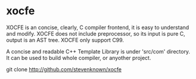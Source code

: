 xocfe
=====

XOCFE is an concise, clearly, C compiler frontend, it is easy to understand and 
modify. XOCFE does not include preprocessor, so its input is pure C, output is 
an AST tree. XOCFE only support C99.

A concise and readable C++ Template Library is under 'src/com' directory. It can be used to 
build whole compiler, or anyother project.

git clone http://github.com/stevenknown/xocfe 
